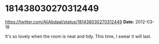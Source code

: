 # 181438030270312449
https://twitter.com/AliAbdaal/status/181438030270312449
**Date:** 2012-03-18

It's so lovely when the room is neat and tidy. This time, I swear it will last.
